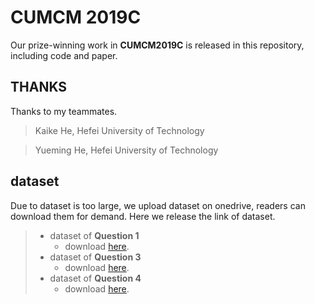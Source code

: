 # CUMCM 2019C

Our prize-winning work in **CUMCM2019C** is released in this repository, including code and paper.

## THANKS

Thanks to my teammates.

> Kaike He, Hefei University of Technology

> Yueming He, Hefei University of Technology

## dataset

Due to dataset is too large, we upload dataset on onedrive, readers can download them for demand. Here we release the link of dataset.

>- dataset of **Question 1**
>   - download [here](https://mailhfuteducn-my.sharepoint.com/:f:/g/personal/leetun2001_mail_hfut_edu_cn/EpLZiPx8A1tNgwlR_D_lXucBXnwXhoEB4asR2bPUhsr0Nw?e=1hJzCs).
> - dataset of **Question 3**
>   - download [here](https://mailhfuteducn-my.sharepoint.com/:f:/g/personal/leetun2001_mail_hfut_edu_cn/EqA_AKTQKhFMm4epzZzl3bsB9l9uV-g5Y9giPctMXrUVoQ?e=S1sXst).
> - dataset of **Question 4**
>   - download [here](https://mailhfuteducn-my.sharepoint.com/:f:/g/personal/leetun2001_mail_hfut_edu_cn/EgKZD7vY2zxKgvfr382C1sQBW-YHGkIShgQG8jb5HQXDMg?e=n608xN).